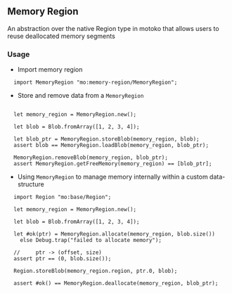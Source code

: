 ## Memory Region
An abstraction over the native Region type in motoko that allows users to reuse deallocated memory segments

### Usage
- Import memory region
```motoko
  import MemoryRegion "mo:memory-region/MemoryRegion";
```

- Store and remove data from a `MemoryRegion`
```motoko

  let memory_region = MemoryRegion.new();

  let blob = Blob.fromArray([1, 2, 3, 4]);

  let blob_ptr = MemoryRegion.storeBlob(memory_region, blob);
  assert blob == MemoryRegion.loadBlob(memory_region, blob_ptr);

  MemoryRegion.removeBlob(memory_region, blob_ptr);
  assert MemoryRegion.getFreeMemory(memory_region) == [blob_ptr];

```

- Using `MemoryRegion` to manage memory internally within a custom data-structure
```motoko
  import Region "mo:base/Region";

  let memory_region = MemoryRegion.new();

  let blob = Blob.fromArray([1, 2, 3, 4]);

  let #ok(ptr) = MemoryRegion.allocate(memory_region, blob.size()) 
    else Debug.trap("failed to allocate memory");

  //     ptr -> (offset, size)
  assert ptr == (0, blob.size());

  Region.storeBlob(memory_region.region, ptr.0, blob);

  assert #ok() == MemoryRegion.deallocate(memory_region, blob_ptr);
  
```